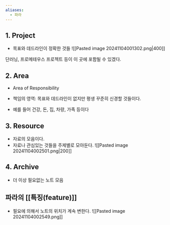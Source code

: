 ```yaml
---
aliases:
  - 파라
---
```

## 1. Project
- 목표와 데드라인이 정확한 것들
![[Pasted image 20241104001302.png|400]]

단러닝, 프로메테우스 프로젝트 등이 이 곳에 포함될 수 있겠다.
## 2. Area
- Area of Responsibility
- 책임의 영역: 목표와 데드라인이 없지만 평생 꾸준히 신경할 것들이다.

- 예를 들어 건강, 돈, 집, 차량, 가족 등이다

## 3. Resource
- 자료의 모음이다.
- 자료나 관심있는 것들을 주제별로 모아둔다.
![[Pasted image 20241104002501.png|200]]

## 4. Archive
- 더 이상 필요없는 노트 모음


## 파라의 [[특징(feature)]]
- 필요에 의해서 노트의 위치가 계속 변한다.
![[Pasted image 20241104002549.png]]

